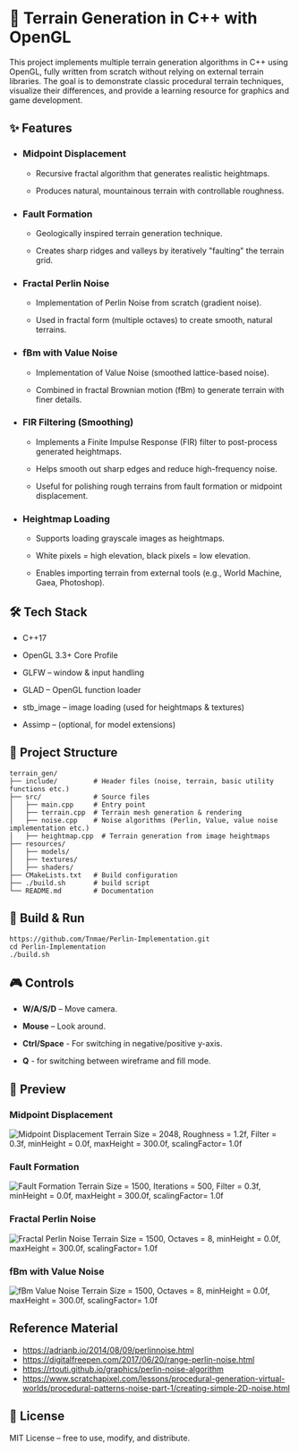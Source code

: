 # 🌄 Terrain Generation in C++ with OpenGL

This project implements multiple terrain generation algorithms in C++ using OpenGL, fully written from scratch without relying on external terrain libraries. The goal is to demonstrate classic procedural terrain techniques, visualize their differences, and provide a learning resource for graphics and game development.

## ✨ Features

- ### Midpoint Displacement
  - Recursive fractal algorithm that generates realistic heightmaps.

  - Produces natural, mountainous terrain with controllable roughness.

- ### Fault Formation
  - Geologically inspired terrain generation technique.

  - Creates sharp ridges and valleys by iteratively "faulting" the terrain grid.

- ### Fractal Perlin Noise
  - Implementation of Perlin Noise from scratch (gradient noise).

  - Used in fractal form (multiple octaves) to create smooth, natural terrains.

- ### fBm with Value Noise
  - Implementation of Value Noise (smoothed lattice-based noise).

  - Combined in fractal Brownian motion (fBm) to generate terrain with finer details.

- ### FIR Filtering (Smoothing)
  - Implements a Finite Impulse Response (FIR) filter to post-process generated heightmaps.

  - Helps smooth out sharp edges and reduce high-frequency noise.

  - Useful for polishing rough terrains from fault formation or midpoint displacement.

- ### Heightmap Loading
  - Supports loading grayscale images as heightmaps.

  - White pixels = high elevation, black pixels = low elevation.

  - Enables importing terrain from external tools (e.g., World Machine, Gaea, Photoshop).

## 🛠️ Tech Stack

- C++17

- OpenGL 3.3+ Core Profile

- GLFW – window & input handling

- GLAD – OpenGL function loader

- stb_image – image loading (used for heightmaps & textures)

- Assimp – (optional, for model extensions)

## 📂 Project Structure

```
terrain_gen/
├── include/         # Header files (noise, terrain, basic utility functions etc.)
├── src/             # Source files
│   ├── main.cpp     # Entry point
│   ├── terrain.cpp  # Terrain mesh generation & rendering
│   ├── noise.cpp    # Noise algorithms (Perlin, Value, value noise implementation etc.)
│   ├── heightmap.cpp  # Terrain generation from image heightmaps
├── resources/
│   ├── models/
│   ├── textures/
│   ├── shaders/
├── CMakeLists.txt   # Build configuration
├── ./build.sh       # build script
└── README.md        # Documentation

```

## 🚀 Build & Run

```
https://github.com/Tnmae/Perlin-Implementation.git
cd Perlin-Implementation
./build.sh
```

## 🎮 Controls

- **W/A/S/D** – Move camera.

- **Mouse** – Look around.

- **Ctrl/Space** - For switching in negative/positive y-axis.

- **Q** - for switching between wireframe and fill mode.

## 📸 Preview

### Midpoint Displacement

![Midpoint Displacement](images/MidPointDis.png)
Terrain Size = 2048, Roughness = 1.2f, Filter = 0.3f, minHeight = 0.0f, maxHeight = 300.0f, scalingFactor= 1.0f

### Fault Formation

![Fault Formation](images/FaultFormation.png)
Terrain Size = 1500, Iterations = 500, Filter = 0.3f, minHeight = 0.0f, maxHeight = 300.0f, scalingFactor= 1.0f

### Fractal Perlin Noise

![Fractal Perlin Noise](images/FractalPerlin.png)
Terrain Size = 1500, Octaves = 8, minHeight = 0.0f, maxHeight = 300.0f, scalingFactor= 1.0f

### fBm with Value Noise

![fBm Value Noise](images/fbmUsingValueNoise.png)
Terrain Size = 1500, Octaves = 8, minHeight = 0.0f, maxHeight = 300.0f, scalingFactor= 1.0f

## Reference Material

- https://adrianb.io/2014/08/09/perlinnoise.html
- https://digitalfreepen.com/2017/06/20/range-perlin-noise.html
- https://rtouti.github.io/graphics/perlin-noise-algorithm
- https://www.scratchapixel.com/lessons/procedural-generation-virtual-worlds/procedural-patterns-noise-part-1/creating-simple-2D-noise.html

## 📝 License

MIT License – free to use, modify, and distribute.
